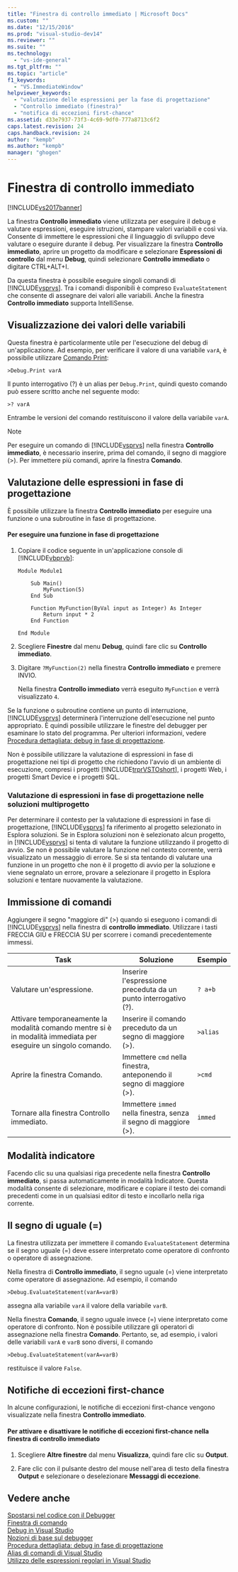 ```yaml
---
title: "Finestra di controllo immediato | Microsoft Docs"
ms.custom: ""
ms.date: "12/15/2016"
ms.prod: "visual-studio-dev14"
ms.reviewer: ""
ms.suite: ""
ms.technology: 
  - "vs-ide-general"
ms.tgt_pltfrm: ""
ms.topic: "article"
f1_keywords: 
  - "VS.ImmediateWindow"
helpviewer_keywords: 
  - "valutazione delle espressioni per la fase di progettazione"
  - "Controllo immediato (finestra)"
  - "notifica di eccezioni first-chance"
ms.assetid: d33e7937-73f3-4c69-9df0-777a8713c6f2
caps.latest.revision: 24
caps.handback.revision: 24
author: "kempb"
ms.author: "kempb"
manager: "ghogen"
---
```

# Finestra di controllo immediato
[!INCLUDE[vs2017banner](../../code-quality/includes/vs2017banner.md)]

La finestra **Controllo immediato** viene utilizzata per eseguire il debug e valutare espressioni, eseguire istruzioni, stampare valori variabili e così via.  Consente di immettere le espressioni che il linguaggio di sviluppo deve valutare o eseguire durante il debug.  Per visualizzare la finestra **Controllo immediato**, aprire un progetto da modificare e selezionare **Espressioni di controllo** dal menu **Debug**, quindi selezionare **Controllo immediato** o digitare CTRL\+ALT\+I.  
  
 Da questa finestra è possibile eseguire singoli comandi di [!INCLUDE[vsprvs](../../code-quality/includes/vsprvs_md.md)].  Tra i comandi disponibili è compreso `EvaluateStatement` che consente di assegnare dei valori alle variabili.  Anche la finestra **Controllo immediato** supporta IntelliSense.  
  
## Visualizzazione dei valori delle variabili  
 Questa finestra è particolarmente utile per l'esecuzione del debug di un'applicazione.  Ad esempio, per verificare il valore di una variabile `varA`, è possibile utilizzare [Comando Print](../../ide/reference/print-command.md):  
  
```  
>Debug.Print varA  
```  
  
 Il punto interrogativo \(?\) è un alias per `Debug.Print`, quindi questo comando può essere scritto anche nel seguente modo:  
  
```  
>? varA  
```  
  
 Entrambe le versioni del comando restituiscono il valore della variabile `varA`.  
  
> [!NOTE]
>  Per eseguire un comando di [!INCLUDE[vsprvs](../../code-quality/includes/vsprvs_md.md)] nella finestra **Controllo immediato**, è necessario inserire, prima del comando, il segno di maggiore \(\>\).  Per immettere più comandi, aprire la finestra **Comando**.  
  
## Valutazione delle espressioni in fase di progettazione  
 È possibile utilizzare la finestra **Controllo immediato** per eseguire una funzione o una subroutine in fase di progettazione.  
  
#### Per eseguire una funzione in fase di progettazione  
  
1.  Copiare il codice seguente in un'applicazione console di [!INCLUDE[vbprvb](../../code-quality/includes/vbprvb_md.md)]:  
  
    ```  
    Module Module1  
  
        Sub Main()  
            MyFunction(5)  
        End Sub  
  
        Function MyFunction(ByVal input as Integer) As Integer  
            Return input * 2  
        End Function  
  
    End Module  
    ```  
  
2.  Scegliere **Finestre** dal menu **Debug**, quindi fare clic su **Controllo immediato**.  
  
3.  Digitare `?MyFunction(2)` nella finestra **Controllo immediato** e premere INVIO.  
  
     Nella finestra **Controllo immediato** verrà eseguito `MyFunction` e verrà visualizzato `4`.  
  
 Se la funzione o subroutine contiene un punto di interruzione, [!INCLUDE[vsprvs](../../code-quality/includes/vsprvs_md.md)] determinerà l'interruzione dell'esecuzione nel punto appropriato.  È quindi possibile utilizzare le finestre del debugger per esaminare lo stato del programma.  Per ulteriori informazioni, vedere [Procedura dettagliata: debug in fase di progettazione](../../debugger/walkthrough-debugging-at-design-time.md).  
  
 Non è possibile utilizzare la valutazione di espressioni in fase di progettazione nei tipi di progetto che richiedono l'avvio di un ambiente di esecuzione, compresi i progetti [!INCLUDE[trprVSTOshort](../../ide/reference/includes/trprvstoshort_md.md)], i progetti Web, i progetti Smart Device e i progetti SQL.  
  
### Valutazione di espressioni in fase di progettazione nelle soluzioni multiprogetto  
 Per determinare il contesto per la valutazione di espressioni in fase di progettazione, [!INCLUDE[vsprvs](../../code-quality/includes/vsprvs_md.md)] fa riferimento al progetto selezionato in Esplora soluzioni.  Se in Esplora soluzioni non è selezionato alcun progetto, in [!INCLUDE[vsprvs](../../code-quality/includes/vsprvs_md.md)] si tenta di valutare la funzione utilizzando il progetto di avvio.  Se non è possibile valutare la funzione nel contesto corrente, verrà visualizzato un messaggio di errore.  Se si sta tentando di valutare una funzione in un progetto che non è il progetto di avvio per la soluzione e viene segnalato un errore, provare a selezionare il progetto in Esplora soluzioni e tentare nuovamente la valutazione.  
  
## Immissione di comandi  
 Aggiungere il segno "maggiore di" \(\>\) quando si eseguono i comandi di [!INCLUDE[vsprvs](../../code-quality/includes/vsprvs_md.md)] nella finestra di **controllo immediato**.  Utilizzare i tasti FRECCIA GIÙ e FRECCIA SU per scorrere i comandi precedentemente immessi.  
  
|Task|Soluzione|Esempio|  
|----------|---------------|-------------|  
|Valutare un'espressione.|Inserire l'espressione preceduta da un punto interrogativo \(?\).|`? a+b`|  
|Attivare temporaneamente la modalità comando mentre si è in modalità immediata per eseguire un singolo comando.|Inserire il comando preceduto da un segno di maggiore \(\>\).|`>alias`|  
|Aprire la finestra Comando.|Immettere `cmd` nella finestra, anteponendo il segno di maggiore \(\>\).|`>cmd`|  
|Tornare alla finestra Controllo immediato.|Immettere `immed` nella finestra, senza il segno di maggiore \(\>\).|`immed`|  
  
## Modalità indicatore  
 Facendo clic su una qualsiasi riga precedente nella finestra **Controllo immediato**, si passa automaticamente in modalità Indicatore.  Questa modalità consente di selezionare, modificare e copiare il testo dei comandi precedenti come in un qualsiasi editor di testo e incollarlo nella riga corrente.  
  
## Il segno di uguale \(\=\)  
 La finestra utilizzata per immettere il comando `EvaluateStatement` determina se il segno uguale \(\=\) deve essere interpretato come operatore di confronto o operatore di assegnazione.  
  
 Nella finestra di **Controllo immediato**, il segno uguale \(\=\) viene interpretato come operatore di assegnazione.  Ad esempio, il comando  
  
```  
>Debug.EvaluateStatement(varA=varB)  
```  
  
 assegna alla variabile `varA` il valore della variabile `varB`.  
  
 Nella finestra **Comando**, il segno uguale invece \(\=\) viene interpretato come operatore di confronto.  Non è possibile utilizzare gli operatori di assegnazione nella finestra **Comando**.  Pertanto, se, ad esempio, i valori delle variabili `varA` e `varB` sono diversi, il comando  
  
```  
>Debug.EvaluateStatement(varA=varB)  
```  
  
 restituisce il valore `False`.  
  
## Notifiche di eccezioni first\-chance  
 In alcune configurazioni, le notifiche di eccezioni first\-chance vengono visualizzate nella finestra **Controllo immediato**.  
  
#### Per attivare e disattivare le notifiche di eccezioni first\-chance nella finestra di controllo immediato  
  
1.  Scegliere **Altre finestre** dal menu **Visualizza**, quindi fare clic su **Output**.  
  
2.  Fare clic con il pulsante destro del mouse nell'area di testo della finestra **Output** e selezionare o deselezionare **Messaggi di eccezione**.  
  
## Vedere anche  
 [Spostarsi nel codice con il Debugger](../../debugger/navigating-through-code-with-the-debugger.md)   
 [Finestra di comando](../../ide/reference/command-window.md)   
 [Debug in Visual Studio](../../debugger/debugging-in-visual-studio.md)   
 [Nozioni di base sul debugger](../../debugger/debugger-basics.md)   
 [Procedura dettagliata: debug in fase di progettazione](../../debugger/walkthrough-debugging-at-design-time.md)   
 [Alias di comandi di Visual Studio](../../ide/reference/visual-studio-command-aliases.md)   
 [Utilizzo delle espressioni regolari in Visual Studio](../../ide/using-regular-expressions-in-visual-studio.md)